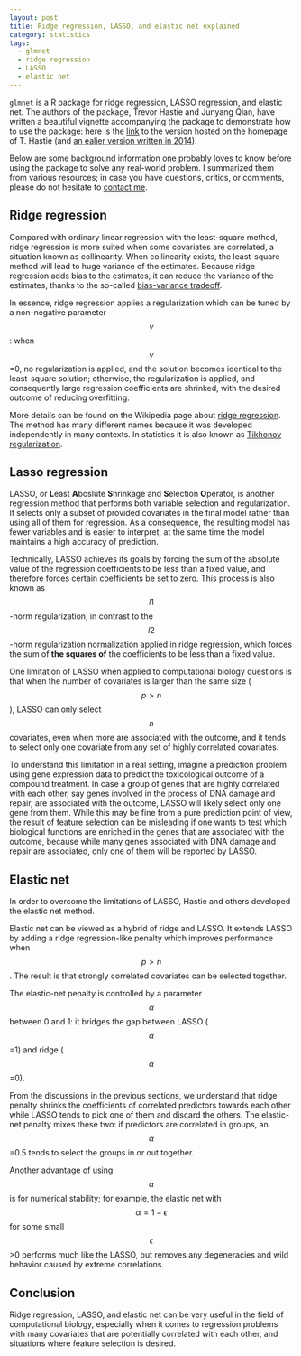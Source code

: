 ```yaml
---
layout: post
title: Ridge regression, LASSO, and elastic net explained
category: statistics
tags:
  - glmnet
  - ridge regression
  - LASSO
  - elastic net
---
```


`glmnet` is a R package for ridge regression, LASSO regression, and elastic net. The authors of the package, Trevor Hastie and Junyang Qian, have written a beautiful vignette accompanying the package to demonstrate how to use the package: here is the [link](https://web.stanford.edu/~hastie/glmnet/glmnet_beta.html) to the version hosted on the homepage of T. Hastie (and [an ealier version written in 2014](https://web.stanford.edu/~hastie/glmnet/glmnet_alpha.html)).

Below are some background information one probably loves to know before using the package to solve any real-world problem. I summarized them from various resources; in case you have questions, critics, or comments, please do not hesitate to [contact me](mailto:jitao_david.zhang@roche.com).


## Ridge regression

Compared with ordinary linear regression with the least-square method, ridge regression is more suited when some covariates are correlated, a situation known as collinearity. When collinearity exists, the least-square method will lead to huge variance of the estimates. Because ridge regression adds bias to the estimates, it can reduce the variance of the estimates, thanks to the so-called [bias-variance tradeoff](https://en.wikipedia.org/wiki/Bias%E2%80%93variance_tradeoff).

In essence, ridge regression applies a regularization which can be tuned by a non-negative parameter $$ \gamma $$: when $$ \gamma $$=0, no regularization is applied, and the solution becomes identical to the least-square solution; otherwise, the regularization is applied, and consequently large regression coefficients are shrinked, with the desired outcome of reducing overfitting. 

More details can be found on the Wikipedia page about [ridge regression](https://en.wikipedia.org/wiki/Tikhonov_regularization). The method has many different names because it was developed independently in many contexts. In statistics it is also known as [Tikhonov regularization](https://en.wikipedia.org/wiki/Tikhonov_regularization).

## Lasso regression

LASSO, or **L**east **A**boslute **S**hrinkage and **S**election **O**perator, is another regression method that performs both variable selection and regularization. It selects only a subset of provided covariates in the final model rather than using all of them for regression. As a consequence, the resulting model has fewer variables and is easier to interpret, at the same time the model maintains a high accuracy of prediction. 

Technically, LASSO achieves its goals by forcing the sum of the absolute value of the regression coefficients to be less than a fixed value, and therefore forces certain coefficients be set to zero. This process is also known as $$ l1 $$-norm regularization, in contrast to the $$ l2 $$-norm regularization normalization applied in ridge regression, which forces the sum of __the squares of__ the coefficients to be less than a fixed value.

One limitation of LASSO when applied to computational biology questions is that when the number of covariates is larger than the same size ($$ p>n $$), LASSO can only select $$ n $$ covariates, even when more are associated with the outcome, and it tends to select only one covariate from any set of highly correlated covariates. 

To understand this limitation in a real setting, imagine a prediction problem using gene expression data to predict the toxicological outcome of a compound treatment. In case a group of genes that are highly correlated with each other, say genes involved in the process of DNA damage and repair, are associated with the outcome, LASSO will likely select only one gene from them. While this may be fine from a pure prediction point of view, the result of feature selection can be misleading if one wants to test which biological functions are enriched in the genes that are associated with the outcome, because while many genes associated with DNA damage and repair are associated, only one of them will be reported by LASSO.

## Elastic net

In order to overcome the limitations of LASSO, Hastie and others developed the elastic net method.

Elastic net can be viewed as a hybrid of ridge and LASSO. It extends LASSO by adding a ridge regression-like penalty which improves performance when $$ p>n $$. The result is that strongly correlated covariates can be selected together.

The elastic-net penalty is controlled by a parameter $$ \alpha $$ between 0 and 1: it bridges the gap between LASSO ($$ \alpha $$=1) and ridge ($$ \alpha $$=0).

From the discussions in the previous sections, we understand that ridge penalty shrinks the coefficients of correlated predictors towards each other while LASSO tends to pick one of them and discard the others. The elastic-net penalty mixes these two: if predictors are correlated in groups, an $$ \alpha $$=0.5 tends to select the groups in or out together. 

Another advantage of using $$ \alpha $$ is for numerical stability; for example, the elastic net with $$ \alpha=1−\epsilon $$ for some small $$ \epsilon $$>0 performs much like the LASSO, but removes any degeneracies and wild behavior caused by extreme correlations.

## Conclusion

Ridge regression, LASSO, and elastic net can be very useful in the field of computational biology, especially when it comes to regression problems with many covariates that are potentially correlated with each other, and situations where feature selection is desired.
